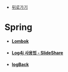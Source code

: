 - [뒤로가기](https://yunjae830.github.io/-Clearance/index)



# Spring

- #### [Lombok]( https://yunjae830.github.io/-Clearance/file/Springs/Lombok )

- #### [Log4j 사용법 - SlideShare](https://yunjae830.github.io/-Clearance/file/Springs/Log4j )

- #### [logBack](https://yunjae830.github.io/-Clearance/file/Springs/LogBack )

